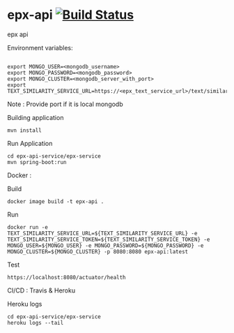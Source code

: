 # epx-api [![Build Status](https://travis-ci.com/ranraj/epx-api.svg?branch=master)](https://travis-ci.com/ranraj/epx-api)
epx api 

Environment variables:
```

export MONGO_USER=<mongodb_username>
export MONGO_PASSWORD=<mongodb_password>
export MONGO_CLUSTER=<mongodb_server_with_port>
export TEXT_SIMILARITY_SERVICE_URL=https://<epx_text_service_url>/text/similarity
```

Note : Provide port if it is local mongodb

Building application 
```
mvn install 
```
Run Application
```
cd epx-api-service/epx-service
mvn spring-boot:run
```

Docker : 

Build
```
docker image build -t epx-api .
```
Run
```
docker run -e TEXT_SIMILARITY_SERVICE_URL=${TEXT_SIMILARITY_SERVICE_URL} -e TEXT_SIMILARITY_SERVICE_TOKEN=${TEXT_SIMILARITY_SERVICE_TOKEN} -e MONGO_USER=${MONGO_USER} -e MONGO_PASSWORD=${MONGO_PASSWORD} -e MONGO_CLUSTER=${MONGO_CLUSTER} -p 8080:8080 epx-api:latest

```
Test
```
https://localhost:8080/actuator/health
```
CI/CD : Travis & Heroku

Heroku logs

```
cd epx-api-service/epx-service
heroku logs --tail
```      
